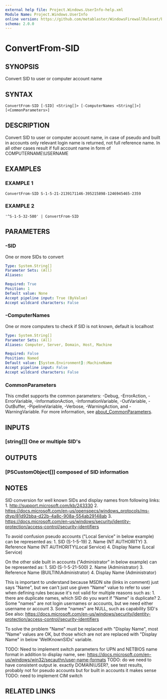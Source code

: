 ```yaml
---
external help file: Project.Windows.UserInfo-help.xml
Module Name: Project.Windows.UserInfo
online version: https://github.com/metablaster/WindowsFirewallRuleset/blob/develop/Modules/Project.Windows.UserInfo/Help/en-US/ConvertFrom-SID.md
schema: 2.0.0
---
```


# ConvertFrom-SID

## SYNOPSIS

Convert SID to user or computer account name

## SYNTAX

```none
ConvertFrom-SID [-SID] <String[]> [-ComputerNames <String[]>] [<CommonParameters>]
```

## DESCRIPTION

Convert SID to user or computer account name, in case of pseudo and built in accounts
only relevant login name is returned, not full reference name.
In all other cases result if full account name in form of COMPUTERNAME\USERNAME

## EXAMPLES

### EXAMPLE 1

```none
ConvertFrom-SID S-1-5-21-2139171146-395215898-1246945465-2359
```

### EXAMPLE 2

```
'^S-1-5-32-580' | ConvertFrom-SID
```

## PARAMETERS

### -SID

One or more SIDs to convert

```yaml
Type: System.String[]
Parameter Sets: (All)
Aliases:

Required: True
Position: 1
Default value: None
Accept pipeline input: True (ByValue)
Accept wildcard characters: False
```

### -ComputerNames

One or more computers to check if SID is not known, default is localhost

```yaml
Type: System.String[]
Parameter Sets: (All)
Aliases: Computer, Server, Domain, Host, Machine

Required: False
Position: Named
Default value: [System.Environment]::MachineName
Accept pipeline input: False
Accept wildcard characters: False
```

### CommonParameters

This cmdlet supports the common parameters: -Debug, -ErrorAction, -ErrorVariable, -InformationAction, -InformationVariable, -OutVariable, -OutBuffer, -PipelineVariable, -Verbose, -WarningAction, and -WarningVariable. For more information, see [about_CommonParameters](http://go.microsoft.com/fwlink/?LinkID=113216).

## INPUTS

### [string[]] One or multiple SID's

## OUTPUTS

### [PSCustomObject[]] composed of SID information

## NOTES

SID conversion for well known SIDs and display names from following links:
1.
http://support.microsoft.com/kb/243330
2.
https://docs.microsoft.com/en-us/openspecs/windows_protocols/ms-dtyp/81d92bba-d22b-4a8c-908a-554ab29148ab
3.
https://docs.microsoft.com/en-us/windows/security/identity-protection/access-control/security-identifiers

To avoid confusion pseudo accounts ("Local Service" in below example) can be represented as:
1.
SID (S-1-5-19)
2.
Name (NT AUTHORITY)
3.
Reference Name (NT AUTHORITY\Local Service)
4.
Display Name (Local Service)

On the other side built in accounts ("Administrator" in below example) can be represented as:
1.
SID (S-1-5-21-500)
2.
Name (Administrator)
3.
Reference Name (BUILTIN\Administrator)
4.
Display Name (Administrator)

This is important to understand because MSDN site (links in comment) just says "Name",
but we can't just use given "Name" value to refer to user when defining rules because it's
not valid for multiple reasons such as:
1.
there are duplicate names, which SID do you want if "Name" is duplicate?
2.
Some "names" are not login usernames or accounts, but we need either username or account
3.
Some "names" are NULL, such as capability SID's
See also: https://docs.microsoft.com/en-us/windows/security/identity-protection/access-control/security-identifiers

To solve the problem "Name" must be replaced with "Display Name", most "Name" values are OK,
but those which are not are replaced with "Display Name" in below 'WellKnownSIDs' variable.

TODO: Need to implement switch parameters for UPN and NETBIOS name format in addition to display name, see:
https://docs.microsoft.com/en-us/windows/win32/secauthn/user-name-formats
TODO: do we need to have consistent output ie.
exactly DOMAIN\USER?, see test results,
probably not for pseudo accounts but for built in accounts it makes sense
TODO: need to implement CIM switch

## RELATED LINKS
